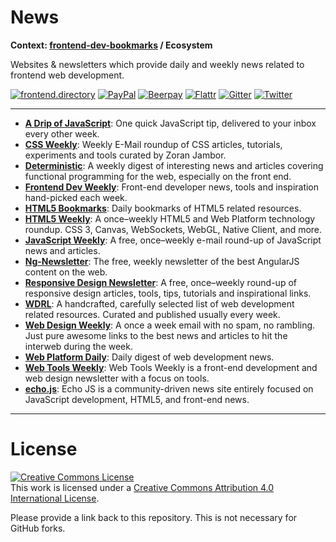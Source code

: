 # News

**Context: [frontend-dev-bookmarks](../README.md) / Ecosystem**

Websites &amp; newsletters which provide daily and weekly news related to frontend web development.

[![frontend.directory](https://img.shields.io/badge/frontend-directory-blue.svg?style=flat-square)](http://frontend.directory/)
[![PayPal](https://img.shields.io/badge/donate-PayPal-00457c.svg?style=flat-square&maxAge=2592000)](https://www.paypal.com/cgi-bin/webscr?cmd=_s-xclick&hosted_button_id=4FAGPMANWRVJJ)
[![Beerpay](https://beerpay.io/dypsilon/frontend-dev-bookmarks/badge.svg?style=flat-square)](https://beerpay.io/dypsilon/frontend-dev-bookmarks)
[![Flattr](https://img.shields.io/badge/donate-Flattr-88b058.svg?style=flat-square&maxAge=2592000)](https://flattr.com/submit/auto?fid=3nlo5p&url=https%3A%2F%2Fgithub.com%2Fdypsilon%2Ffrontend-dev-bookmarks)
[![Gitter](https://img.shields.io/gitter/room/dypsilon/frontend-dev-bookmarks.svg?style=flat-square&maxAge=2592000)](https://gitter.im/dypsilon/frontend-dev-bookmarks)
[![Twitter](https://img.shields.io/badge/follow-twitter-55acee.svg?style=flat-square)](https://twitter.com/FrontendDir)

-----------------------------------------

+ **[A Drip of JavaScript](http://adripofjavascript.com/)**: One quick JavaScript tip, delivered to your inbox every other week.
+ **[CSS Weekly](http://css-weekly.com/)**: Weekly E-Mail roundup of CSS articles, tutorials, experiments and tools
curated by Zoran Jambor.
+ **[Deterministic](https://deterministic.curated.co/)**: A weekly digest of interesting news and articles covering functional programming for the web, especially on the front end.
+ **[Frontend Dev Weekly](http://frontenddevweekly.com/)**: Front-end developer news, tools and inspiration hand-picked each week.
+ **[HTML5 Bookmarks](http://html5bookmarks.com/)**: Daily bookmarks of HTML5 related resources.
+ **[HTML5 Weekly](http://html5weekly.com/)**: A once–weekly HTML5 and Web Platform technology roundup. CSS 3, Canvas, WebSockets, WebGL, Native Client, and more.
+ **[JavaScript Weekly](http://javascriptweekly.com/)**: A free, once–weekly e-mail round-up of JavaScript news and articles.
+ **[Ng-Newsletter](http://www.ng-newsletter.com/)**: The free, weekly newsletter of the best AngularJS content on the web.
+ **[Responsive Design Newsletter](http://responsivedesignweekly.com/)**: A free, once–weekly round-up of responsive design articles, tools, tips, tutorials and inspirational links.
+ **[WDRL](https://wdrl.info/)**: A handcrafted, carefully selected list of web development related resources. Curated and published usually every week.
+ **[Web Design Weekly](https://web-design-weekly.com/)**: A once a week email with no spam, no rambling. Just pure awesome links to the best news and articles to hit the interweb during the week.
+ **[Web Platform Daily](http://webplatformdaily.org/)**: Daily digest of web development news.
+ **[Web Tools Weekly](http://webtoolsweekly.com/)**: Web Tools Weekly is a front-end development and web design newsletter with a focus on tools.
+ **[echo.js](http://www.echojs.com/)**: Echo JS is a community-driven news site entirely focused on JavaScript development, HTML5, and front-end news.


------------------

# License

<a rel="license" href="http://creativecommons.org/licenses/by/4.0/"><img alt="Creative Commons License" style="border-width:0" src="https://i.creativecommons.org/l/by/4.0/88x31.png" /></a><br />This work is licensed under a <a rel="license" href="http://creativecommons.org/licenses/by/4.0/">Creative Commons Attribution 4.0 International License</a>.

Please provide a link back to this repository. This is not necessary for GitHub forks.